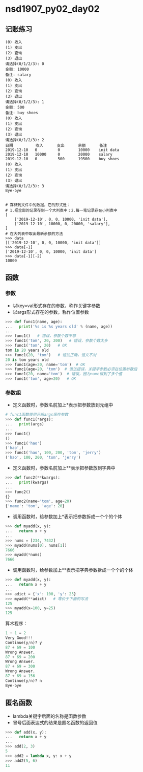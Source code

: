 # nsd1907_py02_day02

## 记账练习

```shell
(0) 收入
(1) 支出
(2) 查询
(3) 退出
请选择(0/1/2/3): 0
金额: 10000
备注: salary
(0) 收入
(1) 支出
(2) 查询
(3) 退出
请选择(0/1/2/3): 1
金额: 500
备注: buy shoes
(0) 收入
(1) 支出
(2) 查询
(3) 退出
请选择(0/1/2/3): 2
日期			收入		支出		余额		备注
2019-12-10	 0	  	   0	    10000    init data
2019-12-10	 10000 	   0	    20000    salary
2019-12-10	 0	  	   500	    19500    buy shoes
(0) 收入
(1) 支出
(2) 查询
(3) 退出
请选择(0/1/2/3): 3
Bye-bye


# 存储到文件中的数据，它的形式是：
# 1.把全部的记录存到一个大列表中；2.每一笔记录存在小列表中
[
	['2019-12-10', 0, 0, 10000, 'init data'],
	['2019-12-10', 10000, 0, 20000, 'salary'],
]
# 在大列表中取出最新余额的方法
>>> data
[['2019-12-10', 0, 0, 10000, 'init data']]
>>> data[-1]
['2019-12-10', 0, 0, 10000, 'init data']
>>> data[-1][-2]
10000

```

## 函数

### 参数

- 以key=val形式存在的参数，称作关键字参数
- 以args形式存在的参数，称作位置参数

```python
>>> def func1(name, age):
...   print('%s is %s years old' % (name, age))
... 
>>> func1()   # 错误，参数个数不够
>>> func1('tom', 20, 200)   # 错误，参数个数太多
>>> func1('tom', 20)   # OK
tom is 20 years old
>>> func1(20, 'tom')   # 语法正确，语义不对
20 is tom years old
>>> func1(age=20, name='tom')  # OK
>>> func1(age=20, 'tom')  # 语法错误，关键字参数必须在位置参数后
>>> func1(20, name='tom')  # 错误，因为name得到了多个值
>>> func1('tom', age=20)   # OK
```

### 参数组

- 定义函数时，参数名前加上\*表示把参数放到元组中

```python
# func1函数使用元组args保存参数
>>> def func1(*args):
...   print(args)
... 
>>> func1()
()
>>> func1('hao')
('hao',)
>>> func1('hao', 100, 200, 'tom', 'jerry')
('hao', 100, 200, 'tom', 'jerry')
```

- 定义函数时，参数名前加上\*\*表示把参数放到字典中

```python
>>> def func2(**kwargs):
...   print(kwargs)
... 
>>> func2()
{}
>>> func2(name='tom', age=20)
{'name': 'tom', 'age': 20}
```

- 调用函数时，给参数加上\*表示把参数拆成一个个的个体

```python
>>> def myadd(x, y):
...   return x + y
... 
>>> nums = [234, 7432]
>>> myadd(nums[0], nums[1])
7666
>>> myadd(*nums)
7666
```

- 调用函数时，给参数加上\*\*表示把字典参数拆成一个个的个体

```python
>>> def myadd(x, y):
...   return x + y
... 
>>> adict = {'x': 100, 'y': 25}
>>> myadd(**adict)   # 等价于下面的写法
125
>>> myadd(x=100, y=25)
125

```

算术程序：

```python
1 + 1 = 2
Very Good!!!
Continue(y/n)? y
87 + 69 = 100
Wrong Answer.
87 + 69 = 200
Wrong Answer.
87 + 69 = 300
Wrong Answer.
87 + 69 = 156
Continue(y/n)? n
Bye-bye
```

## 匿名函数

- lambda关键字后面的名称是函数参数
- 冒号后面表达式的结果是匿名函数的返回值

```python
>>> def add(x, y):
...   return x + y
... 
>>> add(2, 3)
5
>>> add2 = lambda x, y: x + y
>>> add2(5, 6)
11

```











